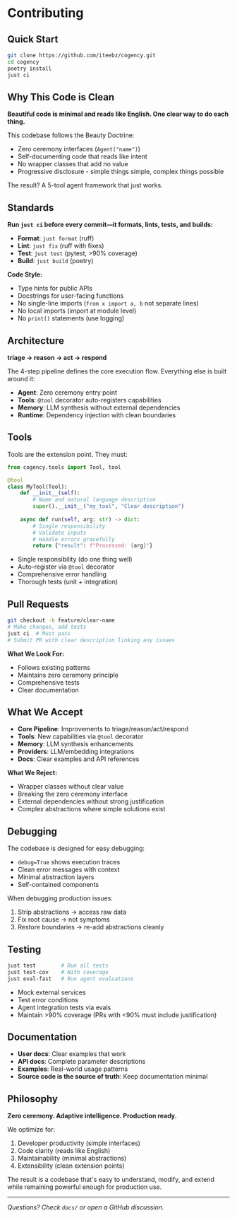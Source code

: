 # Contributing

## Quick Start

```bash
git clone https://github.com/iteebz/cogency.git
cd cogency
poetry install
just ci
```

## Why This Code is Clean

**Beautiful code is minimal and reads like English. One clear way to do each thing.**

This codebase follows the Beauty Doctrine:
- Zero ceremony interfaces (`Agent("name")`)
- Self-documenting code that reads like intent
- No wrapper classes that add no value
- Progressive disclosure - simple things simple, complex things possible

The result? A 5-tool agent framework that just works.

## Standards

**Run `just ci` before every commit—it formats, lints, tests, and builds:**
- **Format**: `just format` (ruff)
- **Lint**: `just fix` (ruff with fixes)
- **Test**: `just test` (pytest, >90% coverage)
- **Build**: `just build` (poetry)

**Code Style:**
- Type hints for public APIs
- Docstrings for user-facing functions
- No single-line imports (`from x import a, b` not separate lines)
- No local imports (import at module level)
- No `print()` statements (use logging)

## Architecture

**triage → reason → act → respond**

The 4-step pipeline defines the core execution flow. Everything else is built around it:
- **Agent**: Zero ceremony entry point
- **Tools**: `@tool` decorator auto-registers capabilities  
- **Memory**: LLM synthesis without external dependencies
- **Runtime**: Dependency injection with clean boundaries

## Tools

Tools are the extension point. They must:

```python
from cogency.tools import Tool, tool

@tool
class MyTool(Tool):
    def __init__(self):
        # Name and natural language description
        super().__init__("my_tool", "Clear description")
    
    async def run(self, arg: str) -> dict:
        # Single responsibility
        # Validate inputs
        # Handle errors gracefully
        return {"result": f"Processed: {arg}"}
```

- Single responsibility (do one thing well)
- Auto-register via `@tool` decorator
- Comprehensive error handling
- Thorough tests (unit + integration)

## Pull Requests

```bash
git checkout -b feature/clear-name
# Make changes, add tests
just ci  # Must pass
# Submit PR with clear description linking any issues
```

**What We Look For:**
- Follows existing patterns
- Maintains zero ceremony principle
- Comprehensive tests
- Clear documentation

## What We Accept

- **Core Pipeline**: Improvements to triage/reason/act/respond
- **Tools**: New capabilities via `@tool` decorator
- **Memory**: LLM synthesis enhancements  
- **Providers**: LLM/embedding integrations
- **Docs**: Clear examples and API references

**What We Reject:**
- Wrapper classes without clear value
- Breaking the zero ceremony interface
- External dependencies without strong justification
- Complex abstractions where simple solutions exist

## Debugging

The codebase is designed for easy debugging:
- `debug=True` shows execution traces
- Clean error messages with context
- Minimal abstraction layers
- Self-contained components

When debugging production issues:
1. Strip abstractions → access raw data
2. Fix root cause → not symptoms  
3. Restore boundaries → re-add abstractions cleanly

## Testing

```bash
just test        # Run all tests
just test-cov    # With coverage
just eval-fast   # Run agent evaluations
```

- Mock external services
- Test error conditions
- Agent integration tests via evals
- Maintain >90% coverage (PRs with <90% must include justification)

## Documentation

- **User docs**: Clear examples that work
- **API docs**: Complete parameter descriptions
- **Examples**: Real-world usage patterns
- **Source code is the source of truth**: Keep documentation minimal

## Philosophy

**Zero ceremony. Adaptive intelligence. Production ready.**

We optimize for:
1. Developer productivity (simple interfaces)
2. Code clarity (reads like English)
3. Maintainability (minimal abstractions)
4. Extensibility (clean extension points)

The result is a codebase that's easy to understand, modify, and extend while remaining powerful enough for production use.

---

*Questions? Check `docs/` or open a GitHub discussion.*